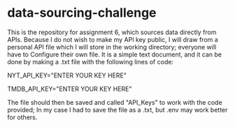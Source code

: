 # data-sourcing-challenge
This is the repository for assignment 6, which sources data directly from APIs.
Because I do not wish to make my API key public, I will draw from a personal
API file which I will store in the working directory; everyone will have to 
Configure their own file. It is a simple text document, and it can be done
by making a .txt file with the following lines of code:

NYT_API_KEY="ENTER YOUR KEY HERE"

TMDB_API_KEY="ENTER YOUR KEY HERE"

The file should then be saved and called "API_Keys" to work with the code provided;
In my case I had to save the file as a .txt, but .env may work better for others.
